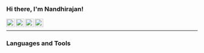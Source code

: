 ### Hi there, I'm Nandhirajan!

<a href="https://stackoverflow.com/users/9156099/nandy">
  <img align="left" alt="Nandhirajan| StackOverflw" width="22px" src="https://cdn.jsdelivr.net/npm/simple-icons@3.1.0/icons/stackoverflow.svg" />
</a>

<a href="https://www.hackerrank.com/nandhirajan2013">
  <img align="left" alt="Nandhirajan| Hacker Rank" width="22px" src="https://cdn.jsdelivr.net/npm/simple-icons@3.1.0/icons/hackerrank.svg" />
</a>

<a href="https://www.udemy.com/user/nandhirajan">
  <img align="left" alt="Nandhirajan| Udemy" width="22px" src="https://cdn.jsdelivr.net/npm/simple-icons@3.1.0/icons/udemy.svg" />
</a>

<a href="https://www.strava.com/athletes/20383049">
  <img align="left" alt="Nandhirajan| Strava" width="22px" src="https://cdn.jsdelivr.net/npm/simple-icons@3.1.0/icons/strava.svg" />
</a>

<br />

*************
### Languages and Tools

<p align="center">

<!-- For more icons please follow  https://github.com/MikeCodesDotNET/ColoredBadges -->

<!--
**nandhirajan/nandhirajan** is a ✨ _special_ ✨ repository because its `README.md` (this file) appears on your GitHub profile.

Here are some ideas to get you started:

- 🔭 I’m currently working on ...
- 🌱 I’m currently learning ...
- 👯 I’m looking to collaborate on ...
- 🤔 I’m looking for help with ...
- 💬 Ask me about ...
- 📫 How to reach me: ...
- 😄 Pronouns: ...
- ⚡ Fun fact: ...
-->
